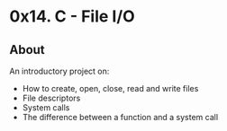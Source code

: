 # 0x14. C - File I/O
## About
An introductory project on:
- How to create, open, close, read and write files
- File descriptors
- System calls
- The difference between a function and a system call
